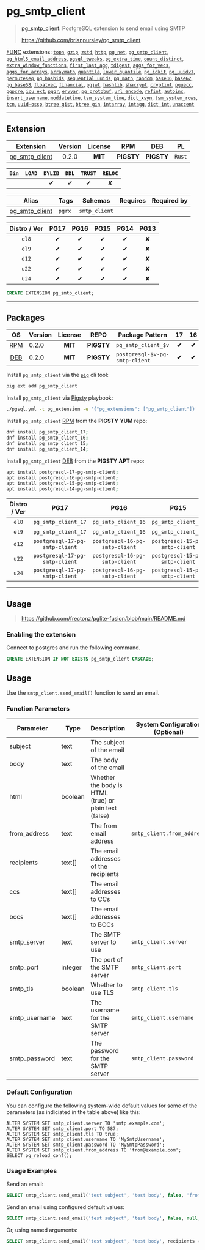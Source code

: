 # pg_smtp_client


> [pg_smtp_client](https://github.com/brianpursley/pg_smtp_client): PostgreSQL extension to send email using SMTP
>
> https://github.com/brianpursley/pg_smtp_client





[FUNC](/func) extensions: [`topn`](/topn), [`gzip`](/gzip), [`zstd`](/zstd), [`http`](/http), [`pg_net`](/pg_net), [`pg_smtp_client`](/pg_smtp_client), [`pg_html5_email_address`](/pg_html5_email_address), [`pgsql_tweaks`](/pgsql_tweaks), [`pg_extra_time`](/pg_extra_time), [`count_distinct`](/count_distinct), [`extra_window_functions`](/extra_window_functions), [`first_last_agg`](/first_last_agg), [`tdigest`](/tdigest), [`aggs_for_vecs`](/aggs_for_vecs), [`aggs_for_arrays`](/aggs_for_arrays), [`arraymath`](/arraymath), [`quantile`](/quantile), [`lower_quantile`](/lower_quantile), [`pg_idkit`](/pg_idkit), [`pg_uuidv7`](/pg_uuidv7), [`permuteseq`](/permuteseq), [`pg_hashids`](/pg_hashids), [`sequential_uuids`](/sequential_uuids), [`pg_math`](/pg_math), [`random`](/random), [`base36`](/base36), [`base62`](/base62), [`pg_base58`](/pg_base58), [`floatvec`](/floatvec), [`financial`](/financial), [`pgjwt`](/pgjwt), [`hashlib`](/hashlib), [`shacrypt`](/shacrypt), [`cryptint`](/cryptint), [`pguecc`](/pguecc), [`pgpcre`](/pgpcre), [`icu_ext`](/icu_ext), [`pgqr`](/pgqr), [`envvar`](/envvar), [`pg_protobuf`](/pg_protobuf), [`url_encode`](/url_encode), [`refint`](/refint), [`autoinc`](/autoinc), [`insert_username`](/insert_username), [`moddatetime`](/moddatetime), [`tsm_system_time`](/tsm_system_time), [`dict_xsyn`](/dict_xsyn), [`tsm_system_rows`](/tsm_system_rows), [`tcn`](/tcn), [`uuid-ossp`](/uuid-ossp), [`btree_gist`](/btree_gist), [`btree_gin`](/btree_gin), [`intarray`](/intarray), [`intagg`](/intagg), [`dict_int`](/dict_int), [`unaccent`](/unaccent)


-------
## Extension


| Extension | Version | License | RPM | DEB | PL |
|-----------|:-------:|:-------:|:---:|:---:|:--:|
| [pg_smtp_client](https://github.com/brianpursley/pg_smtp_client) | 0.2.0 | **<span class="tcblue">MIT</span>** | **<span class="tcwarn">PIGSTY</span>** | **<span class="tcwarn">PIGSTY</span>** | `Rust` |



| `Bin` | `LOAD` | `DYLIB` | `DDL` | `TRUST` | `RELOC` |
|:-----:|:------:|:-------:|:-----:|:-------:|:-------:|
|  |  | <span class="tcblue">✔</span> | <span class="tcblue">✔</span> | <span class="tcblue">✔</span> | <span class="tcwarn">✘</span> |



| Alias | Tags | Schemas | Requires | Required by |
|-------|------|---------|----------|-------------|
| [pg_smtp_client](/pg_smtp_client) | `pgrx` | `smtp_client` |  |  |



| Distro / Ver | PG17 | PG16 | PG15 | PG14 | PG13 |
|:------------:|:----:|:----:|:----:|:----:|:----:|
| `el8` | <span class="tcblue">✔</span> | <span class="tcblue">✔</span> | <span class="tcblue">✔</span> | <span class="tcblue">✔</span> | <span class="tcred">✘</span> |
| `el9` | <span class="tcblue">✔</span> | <span class="tcblue">✔</span> | <span class="tcblue">✔</span> | <span class="tcblue">✔</span> | <span class="tcred">✘</span> |
| `d12` | <span class="tcblue">✔</span> | <span class="tcblue">✔</span> | <span class="tcblue">✔</span> | <span class="tcblue">✔</span> | <span class="tcred">✘</span> |
| `u22` | <span class="tcblue">✔</span> | <span class="tcblue">✔</span> | <span class="tcblue">✔</span> | <span class="tcblue">✔</span> | <span class="tcred">✘</span> |
| `u24` | <span class="tcblue">✔</span> | <span class="tcblue">✔</span> | <span class="tcblue">✔</span> | <span class="tcblue">✔</span> | <span class="tcred">✘</span> |





```sql
CREATE EXTENSION pg_smtp_client;
```

-----------


## Packages


| OS | Version | License | REPO | Package Pattern | 17 | 16 | 15 | 14 | 13 | Dependency |
|:--:|---------|:-------:|:----:|-----------------|:--:|:--:|:--:|:--:|:--:|------------|
| [RPM](/rpm) | 0.2.0 | **<span class="tcblue">MIT</span>** | **<span class="tcwarn">PIGSTY</span>** | `pg_smtp_client_$v` | **<span class="tcwarn">✔</span>** | **<span class="tcwarn">✔</span>** | **<span class="tcwarn">✔</span>** | **<span class="tcwarn">✔</span>** |  |  |
| [DEB](/deb) | 0.2.0 | **<span class="tcblue">MIT</span>** | **<span class="tcwarn">PIGSTY</span>** | `postgresql-$v-pg-smtp-client` | **<span class="tcwarn">✔</span>** | **<span class="tcwarn">✔</span>** | **<span class="tcwarn">✔</span>** | **<span class="tcwarn">✔</span>** |  |  |



Install `pg_smtp_client` via the [`pig`](https://github.com/pgsty/pig) cli tool:

```bash
pig ext add pg_smtp_client
```


Install `pg_smtp_client` via [Pigsty](https://pigsty.io/docs/pgext/usage/install/) playbook:

```bash
./pgsql.yml -t pg_extension -e '{"pg_extensions": ["pg_smtp_client"]}'
```


Install `pg_smtp_client` [RPM](/rpm) from the **<span class="tcwarn">PIGSTY</span>** **YUM** repo:

```bash
dnf install pg_smtp_client_17;
dnf install pg_smtp_client_16;
dnf install pg_smtp_client_15;
dnf install pg_smtp_client_14;
```


Install `pg_smtp_client` [DEB](/deb) from the **<span class="tcwarn">PIGSTY</span>** **APT** repo:

```bash
apt install postgresql-17-pg-smtp-client;
apt install postgresql-16-pg-smtp-client;
apt install postgresql-15-pg-smtp-client;
apt install postgresql-14-pg-smtp-client;
```




| Distro / Ver | PG17 | PG16 | PG15 | PG14 | PG13 |
|:------------:|:----:|:----:|:----:|:----:|:----:|
| `el8` | `pg_smtp_client_17` | `pg_smtp_client_16` | `pg_smtp_client_15` | `pg_smtp_client_14` | <span class="tcred">✘</span> |
| `el9` | `pg_smtp_client_17` | `pg_smtp_client_16` | `pg_smtp_client_15` | `pg_smtp_client_14` | <span class="tcred">✘</span> |
| `d12` | `postgresql-17-pg-smtp-client` | `postgresql-16-pg-smtp-client` | `postgresql-15-pg-smtp-client` | `postgresql-14-pg-smtp-client` | <span class="tcred">✘</span> |
| `u22` | `postgresql-17-pg-smtp-client` | `postgresql-16-pg-smtp-client` | `postgresql-15-pg-smtp-client` | `postgresql-14-pg-smtp-client` | <span class="tcred">✘</span> |
| `u24` | `postgresql-17-pg-smtp-client` | `postgresql-16-pg-smtp-client` | `postgresql-15-pg-smtp-client` | `postgresql-14-pg-smtp-client` | <span class="tcred">✘</span> |





--------

## Usage

> https://github.com/frectonz/pglite-fusion/blob/main/README.md

### Enabling the extension

Connect to postgres and run the following command.

```sql
CREATE EXTENSION IF NOT EXISTS pg_smtp_client CASCADE;
```

## Usage

Use the `smtp_client.send_email()` function to send an email.

### Function Parameters

| Parameter     | Type    | Description                                           | System Configuration (Optional) |
|---------------|---------|-------------------------------------------------------|---------------------------------|
| subject       | text    | The subject of the email                              |                                 |
| body          | text    | The body of the email                                 |                                 |
| html          | boolean | Whether the body is HTML (true) or plain text (false) |                                 |
| from_address  | text    | The from email address                                | `smtp_client.from_address`      |
| recipients    | text[]  | The email addresses of the recipients                 |                                 |
| ccs           | text[]  | The email addresses to CCs                            |                                 |
| bccs          | text[]  | The email addresses to BCCs                           |                                 |
| smtp_server   | text    | The SMTP server to use                                | `smtp_client.server`            |
| smtp_port     | integer | The port of the SMTP server                           | `smtp_client.port`              |
| smtp_tls      | boolean | Whether to use TLS                                    | `smtp_client.tls`               |
| smtp_username | text    | The username for the SMTP server                      | `smtp_client.username`          |
| smtp_password | text    | The password for the SMTP server                      | `smtp_client.password`          |

### Default Configuration

You can configure the following system-wide default values for some of the parameters (as indiciated in the table above) like this:

```
ALTER SYSTEM SET smtp_client.server TO 'smtp.example.com';
ALTER SYSTEM SET smtp_client.port TO 587;
ALTER SYSTEM SET smtp_client.tls TO true;
ALTER SYSTEM SET smtp_client.username TO 'MySmtpUsername';
ALTER SYSTEM SET smtp_client.password TO 'MySmtpPassword';
ALTER SYSTEM SET smtp_client.from_address TO 'from@example.com';
SELECT pg_reload_conf();
```

### Usage Examples

Send an email:
```sql
SELECT smtp_client.send_email('test subject', 'test body', false, 'from@example.com', array['to@example.com'], null, null, 'smtp.example.com', 587, true, 'username', 'password');
```

Send an email using configured default values:
```sql
SELECT smtp_client.send_email('test subject', 'test body', false, null, array['to@example.com']);
```

Or, using named arguments:
```sql
SELECT smtp_client.send_email('test subject', 'test body', recipients => array['to@example.com']);
```
